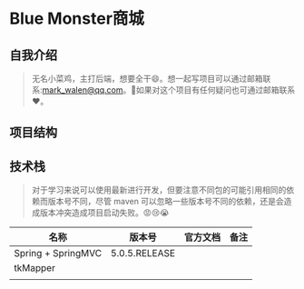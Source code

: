 # Blue Monster商城

## 自我介绍

> 无名小菜鸡，主打后端，想要全干:smile:。想一起写项目可以通过邮箱联系:mark_walen@qq.com。:two_men_holding_hands:如果对这个项目有任何疑问也可通过邮箱联系:heart:。

## 项目结构

## 技术栈

> 对于学习来说可以使用最新进行开发，但要注意不同包的可能引用相同的依赖而版本号不同，尽管 maven 可以忽略一些版本号不同的依赖，还是会造成版本冲突造成项目启动失败。:rage::cry::sob:

| 名称               | 版本号        | 官方文档 | 备注 |
| ------------------ | ------------- | -------- | ---- |
| Spring + SpringMVC | 5.0.5.RELEASE |          |      |
| tkMapper           |               |          |      |
|                    |               |          |      |

